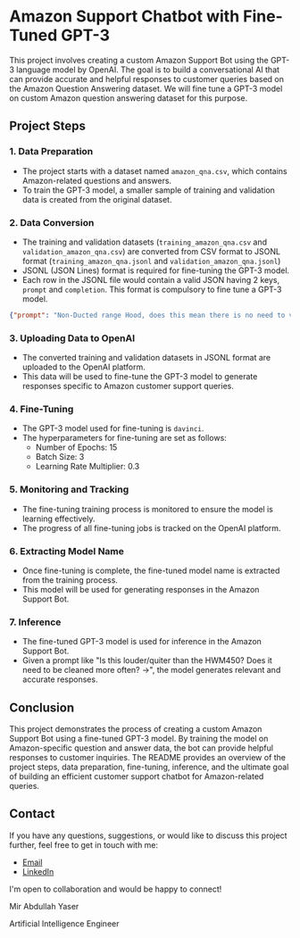 # Amazon Support Chatbot with Fine-Tuned GPT-3

This project involves creating a custom Amazon Support Bot using the GPT-3 language model by OpenAI. The goal is to build a conversational AI that can provide accurate and helpful responses to customer queries based on the Amazon Question Answering dataset. We will fine tune a GPT-3 model on custom Amazon question answering dataset for this purpose.

## Project Steps

### 1. Data Preparation

- The project starts with a dataset named `amazon_qna.csv`, which contains Amazon-related questions and answers.
- To train the GPT-3 model, a smaller sample of training and validation data is created from the original dataset.

### 2. Data Conversion

- The training and validation datasets (`training_amazon_qna.csv` and `validation_amazon_qna.csv`) are converted from CSV format to JSONL format (`training_amazon_qna.jsonl` and `validation_amazon_qna.jsonl`)
- JSONL (JSON Lines) format is required for fine-tuning the GPT-3 model.
- Each row in the JSONL file would contain a valid JSON having 2 keys, `prompt` and `completion`. This format is compulsory to fine tune a GPT-3 model.
```json
{"prompt": "Non-Ducted range Hood, does this mean there is no need to vent up thru the roof or out thru the wall? ->", "completion": "That's correct. The air flows through the filter on the underside and out through the three columns of vent slats you see on the front of the range hood. There is no connection to other vents or ducts in a wall or through the roof.\n"}
```


### 3. Uploading Data to OpenAI

- The converted training and validation datasets in JSONL format are uploaded to the OpenAI platform.
- This data will be used to fine-tune the GPT-3 model to generate responses specific to Amazon customer support queries.

### 4. Fine-Tuning

- The GPT-3 model used for fine-tuning is `davinci`.
- The hyperparameters for fine-tuning are set as follows:
  - Number of Epochs: 15
  - Batch Size: 3
  - Learning Rate Multiplier: 0.3

### 5. Monitoring and Tracking

- The fine-tuning training process is monitored to ensure the model is learning effectively.
- The progress of all fine-tuning jobs is tracked on the OpenAI platform.

### 6. Extracting Model Name

- Once fine-tuning is complete, the fine-tuned model name is extracted from the training process.
- This model will be used for generating responses in the Amazon Support Bot.

### 7. Inference

- The fine-tuned GPT-3 model is used for inference in the Amazon Support Bot.
- Given a prompt like "Is this louder/quiter than the HWM450? Does it need to be cleaned more often? ->", the model generates relevant and accurate responses.

## Conclusion

This project demonstrates the process of creating a custom Amazon Support Bot using a fine-tuned GPT-3 model. By training the model on Amazon-specific question and answer data, the bot can provide helpful responses to customer inquiries. The README provides an overview of the project steps, data preparation, fine-tuning, inference, and the ultimate goal of building an efficient customer support chatbot for Amazon-related queries.

## Contact

If you have any questions, suggestions, or would like to discuss this project further, feel free to get in touch with me:

- [Email](mirabdullahyaser@gmail.com)
- [LinkedIn](https://www.linkedin.com/in/mir-abdullah-yaser/)

I'm open to collaboration and would be happy to connect!



Mir Abdullah Yaser

Artificial Intelligence Engineer
